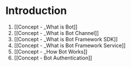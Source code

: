 # Introduction

1. [[Concept - _What is Bot]] 
2. [[Concept - _What is Bot Channel]]
3. [[Concept - _What is Bot Framework SDK]]
4. [[Concept - _What is Bot Framework Service]]
5. [[Concept - _How Bot Works]]
6. [[Concept - Bot Authentication]]